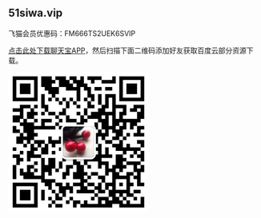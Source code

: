 ## 51siwa.vip

飞猫会员优惠码：FM666TS2UEK6SVIP

<a href="https://im.zidanduanxin.com/im/qr/u/561132100" target="_blank">点击此处下载聊天宝APP</a>，然后扫描下面二维码添加好友获取百度云部分资源下载。



<img src="https://raw.githubusercontent.com/51siwa/51siwa/master/0200214143340.jpg" width="280" height="280" />
